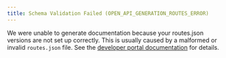 ```yaml
---
title: Schema Validation Failed (OPEN_API_GENERATION_ROUTES_ERROR)
---
```


We were unable to generate documentation because your routes.json versions are not set up correctly. This is usually caused by a malformed or invalid `routes.json` file. See the [developer portal documentation](../developer-portal/configuration.md) for details.
